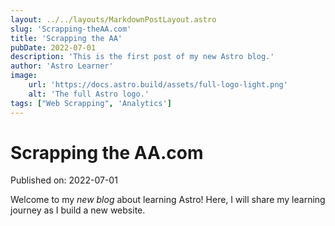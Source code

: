 ```yaml
---
layout: ../../layouts/MarkdownPostLayout.astro
slug: 'Scrapping-theAA.com'
title: 'Scrapping the AA'
pubDate: 2022-07-01
description: 'This is the first post of my new Astro blog.'
author: 'Astro Learner'
image:
    url: 'https://docs.astro.build/assets/full-logo-light.png'
    alt: 'The full Astro logo.'
tags: ["Web Scrapping", 'Analytics']
---
```


# Scrapping the AA.com

Published on: 2022-07-01

Welcome to my _new blog_ about learning Astro! Here, I will share my learning journey as I build a new website.


